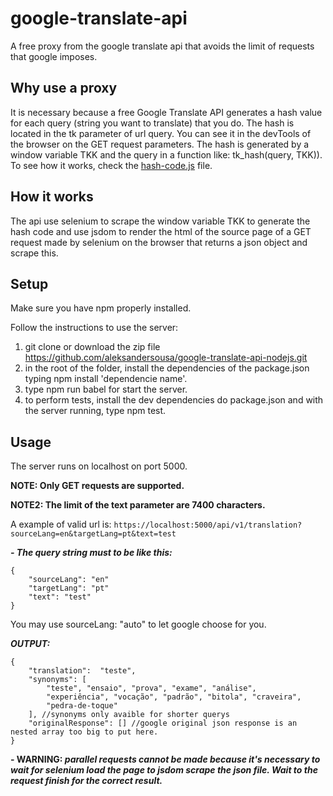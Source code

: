 # google-translate-api

A free proxy from the google translate api that avoids the limit of requests that google imposes.

## Why use a proxy

It is necessary because a free Google Translate API generates a hash value for each query (string you want to translate) that you do.
The hash is located
in the tk parameter of url query. You can see it in the devTools of the browser on the GET request parameters.
The hash is generated by a window variable TKK and the query in a function like: tk_hash(query, TKK)). To see how it works, check the [hash-code.js](https://github.com/aleksandersousa/google-translate-api-nodejs/blob/master/src/util/tk-hash.js) file.

## How it works

The api use selenium to scrape the window variable TKK to generate the hash code and use jsdom to render the html of the source page of a GET request  made by selenium on the browser that returns a json object and scrape this.

## Setup

Make sure you have npm properly installed.

Follow the instructions to use the server:

  1. git clone or download the zip file <https://github.com/aleksandersousa/google-translate-api-nodejs.git>
  2. in the root of the folder, install the dependencies of the package.json typing npm install 'dependencie name'.
  3. type npm run babel for start the server.
  4. to perform tests, install the dev dependencies do package.json and with the server running, type npm test.

## Usage

The server runs on localhost on port 5000.

**NOTE: Only GET requests are supported.**

**NOTE2: The limit of the text parameter are 7400 characters.**

A example of valid url is: ```https://localhost:5000/api/v1/translation?sourceLang=en&targetLang=pt&text=test```

**_- The query string must to be like this:_**

    {
        "sourceLang": "en"
        "targetLang": "pt"
        "text": "test"
    }

 You may use sourceLang: "auto" to let google choose for you.

**_OUTPUT:_**

    {
        "translation":  "teste",
        "synonyms": [
            "teste", "ensaio", "prova", "exame", "análise",
            "experiência", "vocação", "padrão", "bitola", "craveira",
            "pedra-de-toque"
        ], //synonyms only avaible for shorter querys
        "originalResponse": [] //google original json response is an nested array too big to put here.
    }

**- WARNING: _parallel requests cannot be made because it's necessary to wait for selenium load the page to jsdom scrape the json file. Wait to the request finish for the correct result._**
